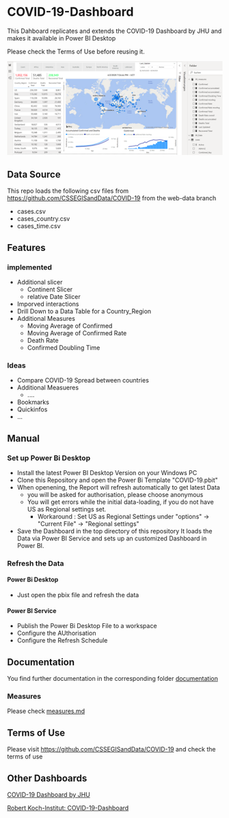# COVID-19-Dashboard

This Dahboard replicates and extends the COVID-19 Dashboard by JHU and makes it available in Power BI Desktop 

Please check the Terms of Use before reusing it.

![Image of Yaktocat](https://github.com/EED85/COVID-19-Dashboard/blob/master/files/Screenshot%20COVID-19%20Dashboard.png)



## Data Source

This repo loads the following csv files from https://github.com/CSSEGISandData/COVID-19 from the web-data branch

- cases.csv
- cases_country.csv
- cases_time.csv

## Features

### implemented

- Additional slicer
    - Continent Slicer
    - relative Date Slicer
- Imporved interactions
- Drill Down to a Data Table for a Country_Region
- Additional Measures
    - Moving Average of Confirmed
    - Moving Average of Confirmed Rate
    - Death Rate
    - Confirmed Doubling Time

### Ideas

- Compare COVID-19 Spread between countries
- Additional Measueres
    - ....
- Bookmarks
- Quickinfos
- ...

## Manual

### Set up Power Bi Desktop

- Install the latest Power BI Desktop Version on your Windows PC
- Clone this Repository and open the Power Bi Template "COVID-19.pbit"
- When openening, the Report will refresh automatically to get latest Data
    - you will be asked for authorisation, please choose anonymous
    - You will get errors while the initial data-loading, if you do not have US as Regional settings set.
        - Workaround : Set US as Regional Settings under "options" -> "Current File" -> "Regional settings"
- Save the Dashboard in the top directory of this repository
It loads the Data via Power BI Service and sets up an customized Dashboard in Power BI.

### Refresh the Data

#### Power Bi Desktop

- Just open the pbix file and refresh the data

#### Power BI Service

- Publish the Power Bi Desktop File to a workspace
- Configure the AUthorisation
- Configure the Refresh Schedule 

## Documentation

You find further documentation in the corresponding folder [documentation](https://github.com/EED85/COVID-19-Dashboard/blob/master/documentation/measures.md)

### Measures

Please check 
[measures.md](https://github.com/EED85/COVID-19-Dashboard/blob/master/documentation/measures.md)

## Terms of Use

Please visit https://github.com/CSSEGISandData/COVID-19 and check the terms of use

## Other Dashboards

[COVID-19 Dashboard by JHU](https://gisanddata.maps.arcgis.com/apps/opsdashboard/index.html#/bda7594740fd40299423467b48e9ecf6)


[Robert Koch-Institut: COVID-19-Dashboard](https://experience.arcgis.com/experience/478220a4c454480e823b17327b2bf1d4/page/page_1/)


